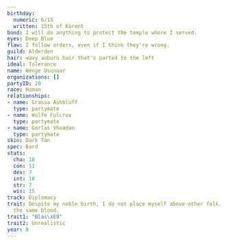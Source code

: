 ```yaml
---
birthday:
  numeric: 6/15
  written: 15th of Korent
bond: I will do anything to protect the temple where I served.
eyes: Deep Blue
flaw: I follow orders, even if I think they're wrong.
guild: Alderden
hair: wavy auburn hair that's parted to the left
ideal: Tolerance
name: Wenge Usunaar
organizations: []
partyID: 28
race: Human
relationships:
- name: Grassa Ashbluff
  type: partymate
- name: Wulfe Fulcrux
  type: partymate
- name: Gorlas Vhoadan
  type: partymate
skin: Dark Tan
spec: Bard
stats:
  cha: 18
  con: 11
  dex: 7
  int: 10
  str: 7
  wis: 15
track: Diplomacy
trait: Despite my noble birth, I do not place myself above other folk. We all have
  the same blood.
trait1: "Blas\xE9"
trait2: Unrealistic
year: 8
---
```

